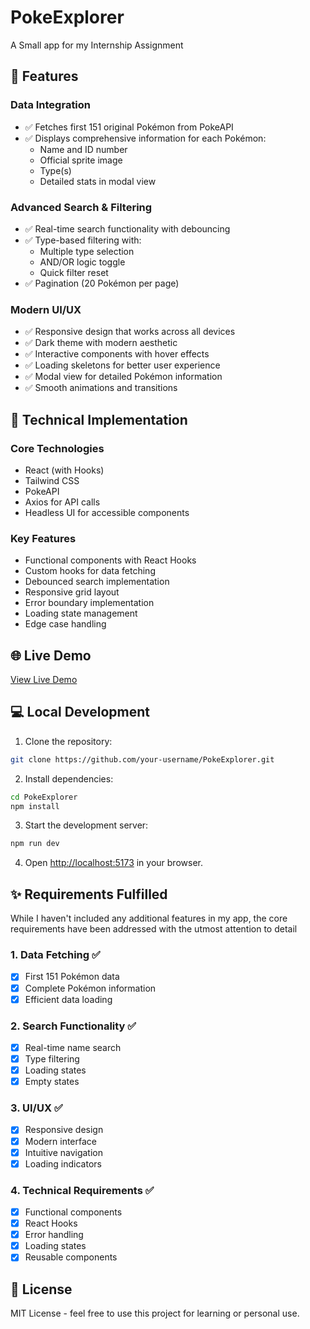 # PokeExplorer

A Small app for my Internship Assignment 

## 🌟 Features

### Data Integration
- ✅ Fetches first 151 original Pokémon from PokeAPI
- ✅ Displays comprehensive information for each Pokémon:
  - Name and ID number
  - Official sprite image
  - Type(s)
  - Detailed stats in modal view

### Advanced Search & Filtering
- ✅ Real-time search functionality with debouncing
- ✅ Type-based filtering with:
  - Multiple type selection
  - AND/OR logic toggle
  - Quick filter reset
- ✅ Pagination (20 Pokémon per page)

### Modern UI/UX
- ✅ Responsive design that works across all devices
- ✅ Dark theme with modern aesthetic
- ✅ Interactive components with hover effects
- ✅ Loading skeletons for better user experience
- ✅ Modal view for detailed Pokémon information
- ✅ Smooth animations and transitions

## 🚀 Technical Implementation

### Core Technologies
- React (with Hooks)
- Tailwind CSS
- PokeAPI
- Axios for API calls
- Headless UI for accessible components

### Key Features
- Functional components with React Hooks
- Custom hooks for data fetching
- Debounced search implementation
- Responsive grid layout
- Error boundary implementation
- Loading state management
- Edge case handling


## 🌐 Live Demo

[View Live Demo](https://pokeexplorer.vercel.app)

## 💻 Local Development

1. Clone the repository:
```bash
git clone https://github.com/your-username/PokeExplorer.git
```

2. Install dependencies:
```bash
cd PokeExplorer
npm install
```

3. Start the development server:
```bash
npm run dev
```

4. Open [http://localhost:5173](http://localhost:5173) in your browser.

## ✨ Requirements Fulfilled

While I haven't included any additional features in my app, the core requirements have been addressed with the utmost attention to detail

### 1. Data Fetching ✅
- [x] First 151 Pokémon data
- [x] Complete Pokémon information
- [x] Efficient data loading

### 2. Search Functionality ✅
- [x] Real-time name search
- [x] Type filtering
- [x] Loading states
- [x] Empty states

### 3. UI/UX ✅
- [x] Responsive design
- [x] Modern interface
- [x] Intuitive navigation
- [x] Loading indicators

### 4. Technical Requirements ✅
- [x] Functional components
- [x] React Hooks
- [x] Error handling
- [x] Loading states
- [x] Reusable components

## 📝 License

MIT License - feel free to use this project for learning or personal use.